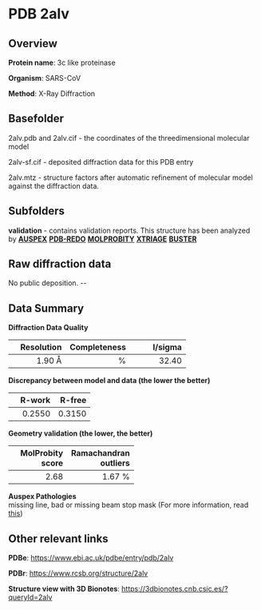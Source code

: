 # PDB 2alv

## Overview

**Protein name**: 3c like proteinase

**Organism**: SARS-CoV

**Method**: X-Ray Diffraction

## Basefolder

2alv.pdb and 2alv.cif - the coordinates of the threedimensional molecular model

2alv-sf.cif - deposited diffraction data for this PDB entry

2alv.mtz - structure factors after automatic refinement of molecular model against the diffraction data.

## Subfolders





**validation** - contains validation reports. This structure has been analyzed by [**AUSPEX**](https://github.com/thorn-lab/coronavirus_structural_task_force/tree/master/pdb/3c_like_proteinase/SARS-CoV/2alv/validation/auspex) [**PDB-REDO**](https://github.com/thorn-lab/coronavirus_structural_task_force/tree/master/pdb/3c_like_proteinase/SARS-CoV/2alv/validation/pdb-redo) [**MOLPROBITY**](https://github.com/thorn-lab/coronavirus_structural_task_force/tree/master/pdb/3c_like_proteinase/SARS-CoV/2alv/validation/molprobity) [**XTRIAGE**](https://github.com/thorn-lab/coronavirus_structural_task_force/blob/master/pdb/3c_like_proteinase/SARS-CoV/2alv/validation/Xtriage_output.log) [**BUSTER**](https://www.globalphasing.com/buster/wiki/index.cgi?Covid19Pdb2ALV) 



## Raw diffraction data

No public deposition. --<br> 

## Data Summary
**Diffraction Data Quality**

|   | Resolution | Completeness| I/sigma |
|---|-------------:|----------------:|--------------:|
|   |1.90 Å|      %|<img width=50/>32.40|

**Discrepancy between model and data (the lower the better)**

|   | **R-work**| **R-free**   
|---|-------------:|----------------:|           
||  0.2550|  0.3150|

**Geometry validation (the lower, the better)**

|   |**MolProbity<br>score**| **Ramachandran<br>outliers** 
|---|-------------:|----------------:|
||  2.68|  1.67 %|

**Auspex Pathologies**<br> missing line, bad or missing beam stop mask (For more information, read [this](https://github.com/thorn-lab/coronavirus_structural_task_force/blob/master/pdb/3c_like_proteinase/SARS-CoV/2alv/validation/auspex/2alv_auspex_comments.txt))

 



## Other relevant links 
**PDBe**:  https://www.ebi.ac.uk/pdbe/entry/pdb/2alv
 
**PDBr**: https://www.rcsb.org/structure/2alv 

**Structure view with 3D Bionotes**: https://3dbionotes.cnb.csic.es/?queryId=2alv

